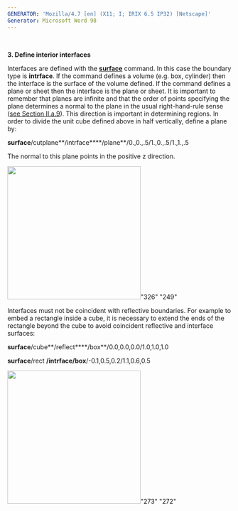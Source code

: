 ```yaml
---
GENERATOR: 'Mozilla/4.7 [en] (X11; I; IRIX 6.5 IP32) [Netscape]'
Generator: Microsoft Word 98
---
```


 

 **3. Define interior interfaces**

Interfaces are defined with the **[surface](SURFACE.md)** command. In
this case the boundary type is **intrface**. If the command defines a
volume (e.g. box, cylinder) then the interface is the surface of the
volume defined. If the command defines a plane or sheet then the
interface is the plane or sheet. It is important to remember that planes
are infinite and that the order of points specifying the plane
determines a normal to the plane in the usual right-hand-rule sense
([see Section II.a.9](conventions.md)). This direction is important in
determining regions. In order to divide the unit cube defined above in
half vertically, define a plane by:

**surface**/cutplane**/intrface****/plane**/0.,0.,.5/1.,0.,.5/1.,1.,.5

The normal to this plane points in the positive z direction.

<img height="300" width="300" src="Image222.gif">"326" "249"

Interfaces must not be coincident with reflective boundaries. For
example to embed a rectangle inside a cube, it is necessary to extend
the ends of the rectangle beyond the cube to avoid coincident reflective
and interface surfaces:

**surface**/cube**/reflect****/box**/0.0,0.0,0.0/1.0,1.0,1.0

**surface**/rect **/intrface/box**/-0.1,0.5,0.2/1.1,0.6,0.5

<img height="300" width="300" src="Image223.gif">"273" "272"

 

